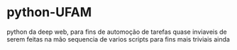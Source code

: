 # python-UFAM
python da deep web, para fins de automoção de tarefas quase inviaveis de serem feitas na mão
sequencia de varios scripts para fins mais triviais ainda
